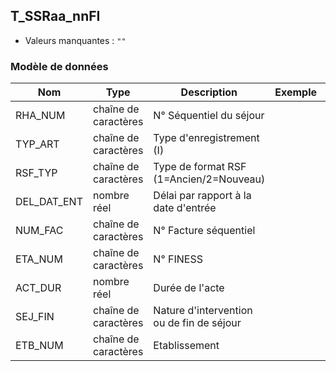 <!-- SPDX-License-Identifier: MPL-2.0 -->
## T_SSRaa_nnFI

- Valeurs manquantes : `""`

### Modèle de données

|Nom|Type|Description|Exemple|Propriétés|
|-|-|-|-|-|
|RHA_NUM|chaîne de caractères|N° Séquentiel du séjour|||
|TYP_ART|chaîne de caractères|Type d'enregistrement (I)|||
|RSF_TYP|chaîne de caractères|Type de format RSF (1=Ancien/2=Nouveau)|||
|DEL_DAT_ENT|nombre réel|Délai par rapport à la date d'entrée|||
|NUM_FAC|chaîne de caractères|N° Facture séquentiel|||
|ETA_NUM|chaîne de caractères|N° FINESS|||
|ACT_DUR|nombre réel|Durée de l'acte|||
|SEJ_FIN|chaîne de caractères|Nature d'intervention ou de fin de séjour|||
|ETB_NUM|chaîne de caractères|Etablissement|||
